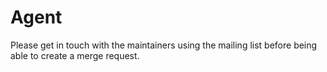 Agent 
=====

Please get in touch with the maintainers using the mailing list before being
able to create a merge request.

